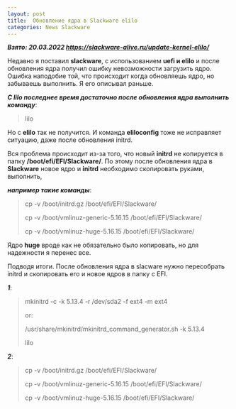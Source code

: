 ```yaml
---
layout: post
title:  Обновление ядра в Slackware elilo
categories: News Slackware
---
```


***Взято:  20.03.2022  https://slackware-alive.ru/update-kernel-elilo/***

 Недавно я поставил **slackware**, c использованием **uefi и elilo** и после обновления ядра 
 получил 
  ошибку невозможности загрузить ядро. Ошибка наподобие той, что происходит когда обновляешь 
 ядро, но забываешь выполнить. Я его описывал раньше.

***С lilo последнее время достаточно после обновления ядра выполнить команду***:

>lilo

Но с **elilo** так не получится. И команда **eliloconfig** тоже не исправляет ситуацию, даже после 
обновления initrd.

 Вся проблема происходит из-за того, что новый **initrd** не копируется в папку 
  **/boot/efi/EFI/Slackware/**. По этому после обновления ядра в **Slackware** новое ядро и 
 **initrd** 
 необходимо скопировать руками, выполнить,  
 
***например такие команды***:

>cp -v /boot/initrd.gz /boot/efi/EFI/Slackware/
> 
>cp -v /boot/vmlinuz-generic-5.16.15 /boot/efi/EFI/Slackware/
>
>cp -v /boot/vmlinuz-huge-5.16.15 /boot/efi/EFI/Slackware/

Ядро **huge** вроде как не обязательно было копировать, но для надежности я перенес все.

 Подводя итоги. После обновления ядра в slacware нужно пересобрать initrd и скопировать его и 
 новое ядров в папку с EFI.

***1***:

>mkinitrd -c -k 5.13.4 -r /dev/sda2 -f ext4 -m ext4
> 
> or:
> 
> /usr/share/mkinitrd/mkinitrd_command_generator.sh -k 5.13.4
>
>lilo

***2***:

>cp -v /boot/initrd.gz /boot/efi/EFI/Slackware/
> 
>cp -v /boot/vmlinuz-generic-5.16.15 /boot/efi/EFI/Slackware/
>
>cp -v /boot/vmlinuz-huge-5.16.15 /boot/efi/EFI/Slackware/